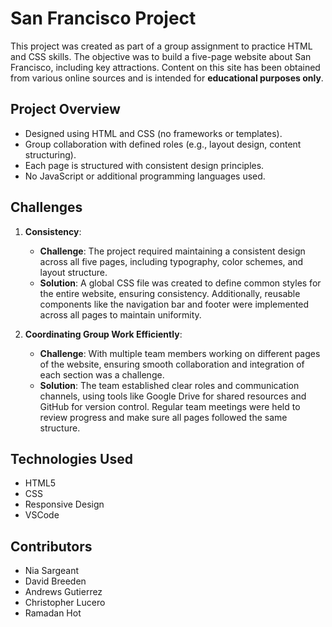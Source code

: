 # San Francisco Project

This project was created as part of a group assignment to practice HTML and CSS skills. The objective was to build a five-page website about San Francisco, including key attractions. Content on this site has been obtained from various online sources and is intended for **educational purposes only**.


## Project Overview
- Designed using HTML and CSS (no frameworks or templates).
- Group collaboration with defined roles (e.g., layout design, content structuring).
- Each page is structured with consistent design principles.
- No JavaScript or additional programming languages used.

## Challenges

1. **Consistency**: 
   - **Challenge**: The project required maintaining a consistent design across all five pages, including typography, color schemes, and layout structure.
   - **Solution**: A global CSS file was created to define common styles for the entire website, ensuring consistency. Additionally, reusable components like the navigation bar and footer were implemented across all pages to maintain uniformity.

2. **Coordinating Group Work Efficiently**:
   - **Challenge**: With multiple team members working on different pages of the website, ensuring smooth collaboration and integration of each section was a challenge.
   - **Solution**: The team established clear roles and communication channels, using tools like Google Drive for shared resources and GitHub for version control. Regular team meetings were held to review progress and make sure all pages followed the same structure.

## Technologies Used
- HTML5
- CSS
- Responsive Design
- VSCode

## Contributors
- Nia Sargeant
- David Breeden
- Andrews Gutierrez
- Christopher Lucero
- Ramadan Hot
